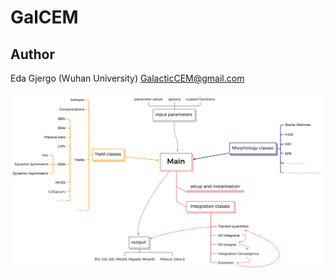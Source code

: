 # GalCEM
## Author
Eda Gjergo (Wuhan University) <GalacticCEM@gmail.com>

![GalCEM diagram](/docs/GalCEM_flowchart.png "GalCEM diagram")

